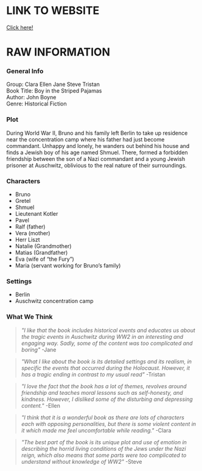 # LINK TO WEBSITE
[Click here!](https://not-tnb.github.io)

# RAW INFORMATION
### General Info
Group: Clara Ellen Jane Steve Tristan<br>
Book Title: Boy in the Striped Pajamas<br>
Author: John Boyne<br>
Genre: Historical Fiction<br>

### Plot
During World War II, Bruno and his family left Berlin to take up residence near the concentration camp where his father had just become commandant. Unhappy and lonely, he wanders out behind his house and finds a Jewish boy of his age named Shmuel. There, formed a forbidden friendship between the son of a Nazi commandant and a young Jewish prisoner at Auschwitz, oblivious to the real nature of their surroundings.

### Characters
- Bruno
- Gretel
- Shmuel
- Lieutenant Kotler
- Pavel
- Ralf (father)
- Vera (mother)
- Herr Liszt
- Natalie (Grandmother)
- Matias (Grandfather)
- Eva (wife of “the Fury”)
- Maria (servant working for Bruno’s family)

### Settings
- Berlin
- Auschwitz concentration camp

### What We Think
> _"I like that the book includes historical events and educates us about the tragic events in Auschwitz during WW2 in an interesting and engaging way. Sadly, some of the content was too complicated and boring"_ -Jane

> _"What I like about the book is its detailed settings and its realism, in specific  the events that occurred during the Holocaust. However, it has a tragic ending in contrast to my usual read"_ -Tristan

> _"I love the fact that the book has a lot of themes, revolves around friendship and teaches moral lessons such as self-honesty, and kindness. However, I disliked some of the disturbing and depressing content."_ -Ellen

> _"I think that it is a wonderful book as there are lots of characters each with opposing personalities, but there is some  violent content in it which made me feel uncomfortable while reading."_ -Clara

> _"The best part of the book is its unique plot and use of emotion in describing the horrid living conditions of the Jews under the Nazi reign, which also means that some parts were too complicated to understand without knowledge of WW2"_ -Steve
